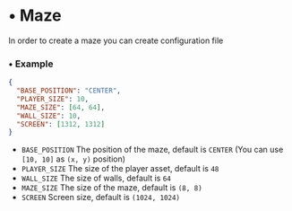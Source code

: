 # • Maze

In order to create a maze you can create configuration file
### • Example
```JSON
{
  "BASE_POSITION": "CENTER",
  "PLAYER_SIZE": 10,
  "MAZE_SIZE": [64, 64],
  "WALL_SIZE": 10,
  "SCREEN": [1312, 1312]
}
```

* `BASE_POSITION` The position of the maze, default is `CENTER` (You can use `[10, 10]` as `(x, y)` position)
* `PLAYER_SIZE` The size of the player asset, default is `48`
* `WALL_SIZE` The size of walls, default is `64`
* `MAZE_SIZE` The size of the maze, default is `(8, 8)`
* `SCREEN` Screen size, default is `(1024, 1024)`
